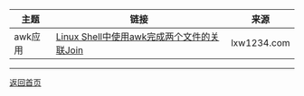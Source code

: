 |主题 | 链接 | 来源 | 
|---|---|---|
|awk应用| [Linux Shell中使用awk完成两个文件的关联Join](http://lxw1234.com/archives/2016/03/621.htm) | lxw1234.com |


----------

[返回首页](/star_paper/)
